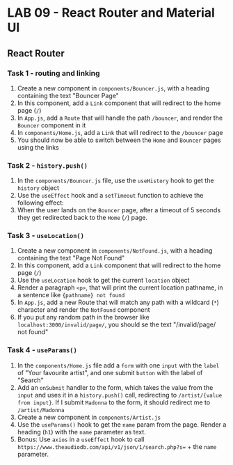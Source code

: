 # LAB 09 - React Router and Material UI

## React Router

### Task 1 - routing and linking

1. Create a new component in `components/Bouncer.js`, with a heading containing the text "Bouncer Page"
2. In this component, add a `Link` component that will redirect to the home page (`/`)
3. In `App.js`, add a `Route` that will handle the path `/bouncer`, and render the `Bouncer` component in it
4. In `components/Home.js`, add a `Link` that will redirect to the `/bouncer` page
5. You should now be able to switch between the `Home` and `Bouncer` pages using the links

### Task 2 - `history.push()`

1. In the `components/Bouncer.js` file, use the `useHistory` hook to get the `history` object
2. Use the `useEffect` hook and a `setTimeout` function to achieve the following effect:
3. When the user lands on the `Bouncer` page, after a timeout of 5 seconds they get redirected back to the `Home` (`/`) page.

### Task 3 - `useLocation()`

1. Create a new component in `components/NotFound.js`, with a heading containing the text "Page Not Found"
2. In this component, add a `Link` component that will redirect to the home page (`/`)
3. Use the `useLocation` hook to get the current `location` object
4. Render a paragraph `<p>`, that will print the current location pathname, in a sentence like `{pathname} not found`
5. In `App.js`, add a new Route that will match any path with a wildcard (`*`) character and render the `NotFound` component
6. If you put any random path in the browser like `localhost:3000/invalid/page/`, you should se the text "/invalid/page/ not found"

### Task 4 - `useParams()`

1. In the `components/Home.js` file add a `form` with one `input` with the `label` of "Your favourite artist", and one submit `button` with the label of "Search"
2. Add an `onSubmit` handler to the form, which takes the value from the `input` and uses it in a `history.push()` call, redirecting to `/artist/{value from input}`. If I submit `Madonna` to the form, it should redirect me to `/artist/Madonna`
3. Create a new component in `components/Artist.js`
4. Use the `useParams()` hook to get the `name` param from the page. Render a heading (`h1`) with the `name` parameter as text.
5. Bonus: Use `axios` in a `useEffect` hook to call `https://www.theaudiodb.com/api/v1/json/1/search.php?s=` + the `name` parameter.
